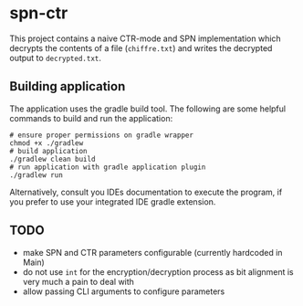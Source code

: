 # spn-ctr

This project contains a naive CTR-mode and SPN implementation
which decrypts the contents of a file (`chiffre.txt`) and writes
the decrypted output to `decrypted.txt`.

## Building application

The application uses the gradle build tool. 
The following are some helpful commands to build and run the application:
```shell
# ensure proper permissions on gradle wrapper
chmod +x ./gradlew
# build application
./gradlew clean build
# run application with gradle application plugin
./gradlew run
```

Alternatively, consult you IDEs documentation to execute the program,
if you prefer to use your integrated IDE gradle extension.

## TODO
- make SPN and CTR parameters configurable (currently hardcoded in Main)
- do not use `int` for the encryption/decryption process as bit alignment is very much a pain to deal with
- allow passing CLI arguments to configure parameters